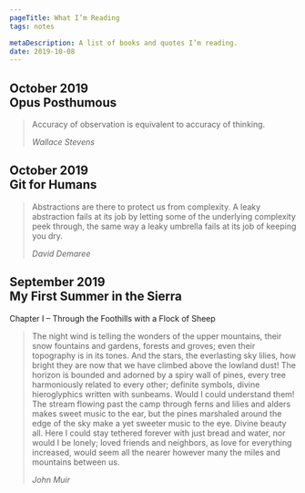 ```yaml
---
pageTitle: What I’m Reading
tags: notes

metaDescription: A list of books and quotes I’m reading. 
date: 2019-10-08
---
```

## <div class="opacity_75 small-caps text--smaller">October 2019</div> Opus Posthumous 

> <p>Accuracy of observation is equivalent to accuracy of thinking.</p><cite>Wallace Stevens</cite>

## <div class="opacity_75 small-caps text--smaller">October 2019</div> Git for Humans 

> <p>Abstractions are there to protect us from complexity. A leaky abstraction fails at its job by letting some of the underlying complexity peek through, the same way a leaky umbrella fails at its job of keeping you dry.</p><cite>David Demaree</cite>

## <div class="opacity_75 small-caps text--smaller">September 2019</div> My First Summer in the Sierra
Chapter I – Through the Foothills with a Flock of Sheep

> <p>The night wind is telling the wonders of the upper mountains, their snow fountains and gardens, forests and groves; even their topography is in its tones. And the stars, the everlasting sky lilies, how bright they are now that we have climbed above the lowland dust! The horizon is bounded and adorned by a spiry wall of pines, every tree harmoniously related to every other; definite symbols, divine hieroglyphics written with sunbeams. Would I could understand them! The stream flowing past the camp through ferns and lilies and alders makes sweet music to the ear, but the pines marshaled around the edge of the sky make a yet sweeter music to the eye. Divine beauty all. Here I could stay tethered forever with just bread and water, nor would I be lonely; loved friends and neighbors, as love for everything increased, would seem all the nearer however many the miles and mountains between us. </p><cite>John Muir</cite>